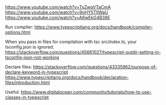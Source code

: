 https://www.youtube.com/watch?v=TxZwqVTaCmA
https://www.youtube.com/watch?v=9oHY5TllWaU
https://www.youtube.com/watch?v=A6wEkG4B38E

Run compiler:
https://www.typescriptlang.org/docs/handbook/compiler-options.html

When you pass in files for compilation with tsc src/index.ts, your tsconfig.json is ignored.
https://stackoverflow.com/questions/45661027/typescript-outdir-setting-in-tsconfig-json-not-working

Declare files:
https://stackoverflow.com/questions/43335962/purpose-of-declare-keyword-in-typescript
https://www.typescriptlang.org/docs/handbook/declaration-files/introduction.html

Useful:
https://www.digitalocean.com/community/tutorials/how-to-use-classes-in-typescript
